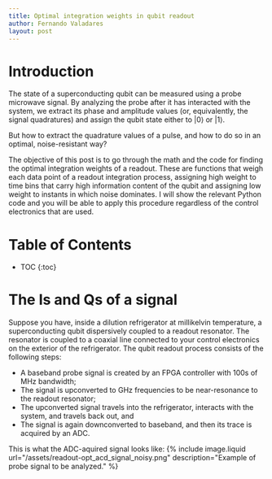 ```yaml
---
title: Optimal integration weights in qubit readout
author: Fernando Valadares
layout: post
---
```


# Introduction

The state of a superconducting qubit can be measured using a probe microwave signal. By analyzing the probe after it has interacted with the system, 
we extract its phase and amplitude values (or, equivalently, the signal quadratures) and assign the qubit state either to $\left|0\right>$ or $\left|1\right>$. 

But how to extract the quadrature values of a pulse, and how to do so in an optimal, noise-resistant way? 

The objective of this post is to go through the math and the code for finding the optimal integration weights of a readout. These are functions that weigh each data point of a readout integration process, assigning high weight to time bins that carry high information content of the qubit and assigning low weight to instants in which noise dominates. I will show the relevant Python code and you will be able to apply this procedure regardless of the control electronics that are used.

# Table of Contents
* TOC
{:toc}


# The Is and Qs of a signal

Suppose you have, inside a dilution refrigerator at millikelvin temperature, a superconducting qubit dispersively coupled to a readout resonator.
The resonator is coupled to a coaxial line connected to your control electronics on the exterior of the refrigerator. The qubit readout process
consists of the following steps:
- A baseband probe signal is created by an FPGA controller with 100s of MHz bandwidth;
- The signal is upconverted to GHz frequencies to be near-resonance to the readout resonator;
- The upconverted signal travels into the refrigerator, interacts with the system, and travels back out, and
- The signal is again downconverted to baseband, and then its trace is acquired by an ADC.

This is what the ADC-aquired signal looks like:
{% include image.liquid url="/assets/readout-opt_acd_signal_noisy.png" description="Example of probe signal to be analyzed." %}
